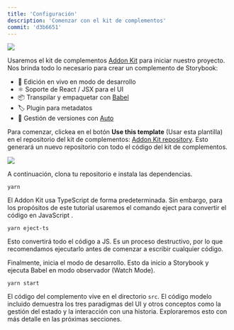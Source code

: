 ```yaml
---
title: 'Configuración'
description: 'Comenzar con el kit de complementos'
commit: 'd3b6651'
---
```


![](../../images/addon-kit-demo.gif)

Usaremos el kit de complementos [Addon Kit](https://github.com/storybookjs/addon-kit) para iniciar nuestro proyecto. Nos brinda todo lo necesario para crear un complemento de Storybook:

- 📝 Edición en vivo en modo de desarrollo
- ⚛️ Soporte de React / JSX para el UI
- 📦 Transpilar y empaquetar con [Babel](http://babeljs.io/)
- 🏷 Plugin para metadatos
- 🚢 Gestión de versiones con [Auto](https://github.com/intuit/auto)

Para comenzar, clickea en el botón **Use this template** (Usar esta plantilla) en el repositorio del kit de complementos: [Addon Kit repository](https://github.com/storybookjs/addon-kit). Esto generará un nuevo repositorio con todo el código del kit de complementos.

![](../../images/addon-kit.png)

A continuación, clona tu repositorio e instala las dependencias.

```shell
yarn
```

El Addon Kit usa TypeScript de forma predeterminada. Sin embargo, para los propósitos de este tutorial usaremos el comando eject para convertir el código en JavaScript .

```shell
yarn eject-ts
```

Esto convertirá todo el código a JS. Es un proceso destructivo, por lo que recomendamos ejecutarlo antes de comenzar a escribir cualquier código.

Finalmente, inicia el modo de desarrollo. Esto da inicio a Storybook y ejecuta Babel en modo observador (Watch Mode).

```shell
yarn start
```

El código del complemento vive en el directorio `src`. El código modelo incluido demuestra los tres paradigmas del UI y otros conceptos como la gestión del estado y la interacción con una historia. Exploraremos esto con más detalle en las próximas secciones.
